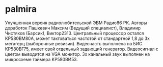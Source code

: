 # palmira
Улучшенная версия радиолюбительской ЭВМ Радио86 РК. Авторы доработок Пашкевич Максим (Ведущий специалист), Владимир Чистяков (Барсик), Виктор2313.
Центральный процессор остался КР580ВМ80А, может тактоваться частотой от стандартной 1,8 до 3х мегагерц (выборочные ревизии).
Видеочасть выполнена на БИС КР580ВГ75, имеет свой отдельный задающий генератор. Видеосигнал с цветом выводится на VGA монитор.
3х канальный звук выполнен на микросхеме таймера КР580ВИ53.
